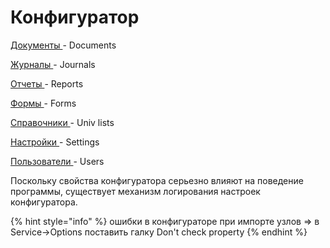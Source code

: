 # Конфигуратор

[Документы ](dokumenty/)- Documents

[Журналы ](zhurnaly.md)- Journals

[Отчеты ](otchety/)- Reports

[Формы ](formy/)- Forms

[Справочники ](spravochniki/)- Univ lists

[Настройки ](nastroiki/)- Settings

[Пользователи ](polzovateli/)- Users

Поскольку свойства конфигуратора серьезно влияют на поведение программы, существует механизм логирования настроек конфигуратора.

{% hint style="info" %}
 ошибки в конфигураторе при импорте узлов =&gt; в Service-&gt;Options поставить галку Don't check property
{% endhint %}



